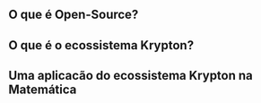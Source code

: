 ## O que é Open-Source?

## O que é o ecossistema Krypton?

## Uma aplicacão do ecossistema Krypton na Matemática